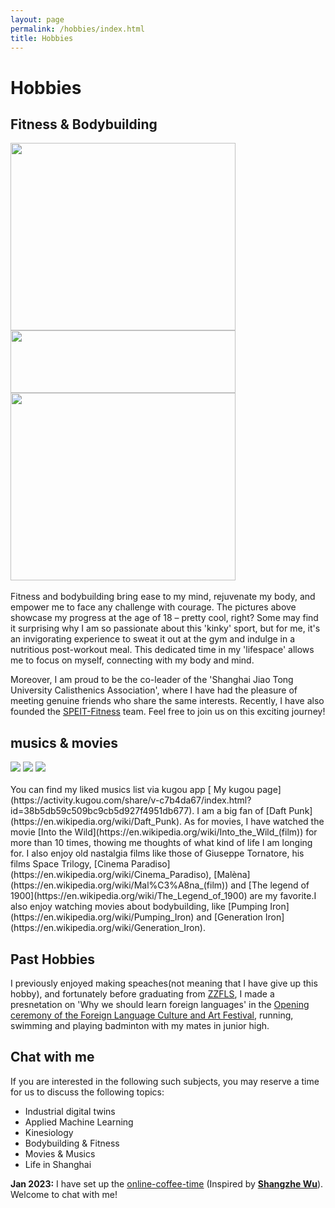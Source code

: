 ```yaml
---
layout: page
permalink: /hobbies/index.html
title: Hobbies
---
```


# Hobbies

## Fitness & Bodybuilding

<div class="third">
<img src="https://apollohong.github.io/images/18岁背面照.jpg" width="360" height="300">
<img src="https://apollohong.github.io/images/18岁侧面照.jpg" width="360" height="100">
<img src="https://apollohong.github.io/images/18岁入学军训侧面照.jpg" width="360" height="300">
</div>
<br>Fitness and bodybuilding bring ease to my mind, rejuvenate my body, and empower me to face any challenge with courage. The pictures above showcase my progress at the age of 18 – pretty cool, right? Some may find it surprising why I am so passionate about this 'kinky' sport, but for me, it's an invigorating experience to sweat it out at the gym and indulge in a nutritious post-workout meal. This dedicated time in my 'lifespace' allows me to focus on myself, connecting with my body and mind.

Moreover, I am proud to be the co-leader of the 'Shanghai Jiao Tong University Calisthenics Association', where I have had the pleasure of meeting genuine friends who share the same interests. Recently, I have also founded the [SPEIT-Fitness](https://mp.weixin.qq.com/s/srSFn8PO7wmdxWodJL9YHg) team. Feel free to join us on this exciting journey!


## musics & movies

<div class="third">
<img src="https://apollohong.github.io/images/la_corrisponda.png">
<img src="https://apollohong.github.io/images/into_the_wild.jpg">
<img src="https://apollohong.github.io/images/daft_punk.png">
</div>
<br>You can find my liked musics list via kugou app [ My kugou page](https://activity.kugou.com/share/v-c7b4da67/index.html?id=38b5db59c509bc9cb5d927f4951db677). I am a big fan of [Daft Punk](https://en.wikipedia.org/wiki/Daft_Punk). As for movies, I have watched the movie [Into the Wild](https://en.wikipedia.org/wiki/Into_the_Wild_(film)) for more than 10 times, thowing me thoughts of what kind of life I am longing for. I also enjoy old nastalgia films like those of Giuseppe Tornatore, his films Space Trilogy, [Cinema Paradiso](https://en.wikipedia.org/wiki/Cinema_Paradiso), [Malèna](https://en.wikipedia.org/wiki/Mal%C3%A8na_(film)) and [The legend of 1900](https://en.wikipedia.org/wiki/The_Legend_of_1900) are my favorite.I also enjoy watching movies about bodybuilding, like [Pumping Iron](https://en.wikipedia.org/wiki/Pumping_Iron) and [Generation Iron](https://en.wikipedia.org/wiki/Generation_Iron).

## Past Hobbies
I previously enjoyed making speaches(not meaning that I have give up this hobby), and fortunately before graduating from [ZZFLS](http://www.zzfls.com.cn/), I made a presnetation on 'Why we should learn foreign languages' in the [Opening ceremony of the Foreign Language Culture and Art Festival], running, swimming and playing badminton with my mates in junior high.  

[Opening ceremony of the Foreign Language Culture and Art Festival]:https://www.bilibili.com/video/BV1fK4y127ne/?spm_id_from=333.337.search-card.all.click&vd_source=052cbd1795348feadc63934ff61bfd5c


## Chat with me

 If you are interested in the following such subjects, you may reserve a time for us to discuss the following topics:

- Industrial digital twins
- Applied Machine Learning
- Kinesiology
- Bodybuilding & Fitness
- Movies & Musics
- Life in Shanghai

**Jan 2023:** I have set up the [online-coffee-time](https://calendly.com/apollohong) (Inspired by **[Shangzhe Wu](https://elliottwu.com/)**). Welcome to chat with me!

<!-- Calendly inline widget begin -->

<div class="calendly-inline-widget" data-url="https://calendly.com/apollohong" style="min-width:320px;height:630px;"></div>
<script type="text/javascript" src="https://assets.calendly.com/assets/external/widget.js" async></script>
<!-- Calendly inline widget end -->


